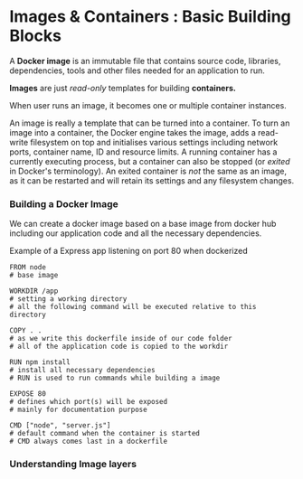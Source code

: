 # Images & Containers : Basic Building Blocks

A **Docker image** is an immutable file that contains source code, libraries, dependencies, tools and other files needed for an application to run.

**Images** are just _read-only_ templates for building **containers.**

When user runs an image, it becomes one or multiple container instances.

An image is really a template that can be turned into a container. To turn an image into a container, the Docker engine takes the image, adds a read-write filesystem on top and initialises various settings including network ports, container name, ID and resource limits. A running container has a currently executing process, but a container can also be stopped (or _exited_ in Docker's terminology). An exited container is _not_ the same as an image, as it can be restarted and will retain its settings and any filesystem changes.

### Building a Docker Image

We can create a docker image based on a base image from docker hub including our application code and all the necessary dependencies.

Example of a Express app listening on port 80 when dockerized

```docker
FROM node
# base image

WORKDIR /app
# setting a working directory
# all the following command will be executed relative to this directory

COPY . .
# as we write this dockerfile inside of our code folder
# all of the application code is copied to the workdir

RUN npm install
# install all necessary dependencies
# RUN is used to run commands while building a image

EXPOSE 80
# defines which port(s) will be exposed
# mainly for documentation purpose

CMD ["node", "server.js"]
# default command when the container is started
# CMD always comes last in a dockerfile

```

### Understanding Image layers

